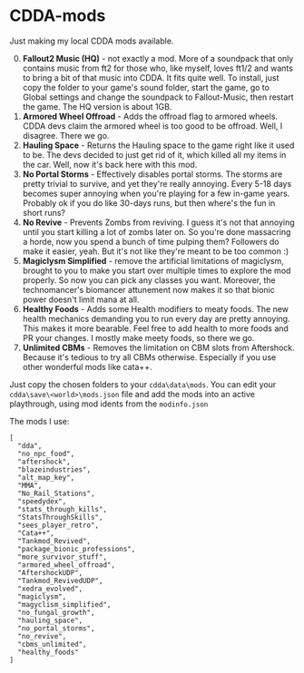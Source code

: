 # CDDA-mods

Just making my local CDDA mods available.

0. **Fallout2 Music (HQ)** - not exactly a mod. More of a soundpack that only contains music from ft2 for those who, like myself, loves ft1/2 and wants to bring a bit of that music into CDDA. It fits quite well. To install, just copy the folder to your game's sound folder, start the game, go to Global settings and change the soundpack to Fallout-Music, then restart the game. The HQ version is about 1GB.
1. **Armored Wheel Offroad** - Adds the offroad flag to armored wheels. CDDA devs claim the armored wheel is too good to be offroad. Well, I disagree. There we go.
2. **Hauling Space** - Returns the Hauling space to the game right like it used to be. The devs decided to just get rid of it, which killed all my items in the car. Well, now it's back here with this mod.
3. **No Portal Storms** - Effectively disables portal storms. The storms are pretty trivial to survive, and yet they're really annoying. Every 5-18 days becomes super annoying when you're playing for a few in-game years. Probably ok if you do like 30-days runs, but then where's the fun in short runs?
4. **No Revive** - Prevents Zombs from reviving. I guess it's not that annoying until you start killing a lot of zombs later on. So you're done massacring a horde, now you spend a bunch of time pulping them? Followers do make it easier, yeah. But it's not like they're meant to be too common :)
5. **Magiclysm Simplified** - remove the artificial limitations of magiclysm, brought to you to make you start over multiple times to explore the mod properly. So now you can pick any classes you want. Moreover, the technomancer's biomancer attunement now makes it so that bionic power doesn't limit mana at all. 
5. **Healthy Foods** - Adds some Health modifiers to meaty foods. The new health mechanics demanding you to run every day are pretty annoying. This makes it more bearable. Feel free to add health to more foods and PR your changes. I mostly make meety foods, so there we go.
6. **Unlimited CBMs** - Removes the limitation on CBM slots from Aftershock. Because it's tedious to try all CBMs otherwise. Especially if you use other wonderful mods like cata++.

Just copy the chosen folders to your `cdda\data\mods`. You can edit your `cdda\save\<world>\mods.json` file and add the mods into an active playthrough, using mod idents from the `modinfo.json`


The mods I use: 

```
[
  "dda",
  "no_npc_food",
  "aftershock",
  "blazeindustries",
  "alt_map_key",
  "MMA",
  "No_Rail_Stations",
  "speedydex",
  "stats_through_kills",
  "StatsThroughSkills",
  "sees_player_retro",
  "Cata++",
  "Tankmod_Revived",
  "package_bionic_professions",
  "more_survivor_stuff",
  "armored_wheel_offroad",
  "AftershockUDP",
  "Tankmod_RevivedUDP",
  "xedra_evolved",
  "magiclysm",
  "magyclism_simplified",
  "no_fungal_growth",
  "hauling_space",
  "no_portal_storms",
  "no_revive",
  "cbms_unlimited",
  "healthy_foods"
]
```
